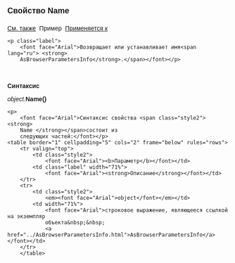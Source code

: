 ﻿<html>
<head>
<title>AsBrowserParametersInfo\Name</title>
<style type="text/css">
.style2 {
	font-family: Arial;
}
</style>
</head>

<body>

<p><strong><font size="4" face="Arial">Свойство
    Name<br>
<br>
</font></strong><font face="Arial"><a href="../AsBrowserParametersInfo.html">См. также</a>&nbsp;
Пример&nbsp; <a href="../AsBrowserParametersInfo.html">Применяется к</a></font></p>

    <p class="label">
        <font face="Arial">Возвращает или устанавливает имя<span lang="ru"> <strong>
        AsBrowserParametersInfo</strong>.</span></font></p>

<p class="label">&nbsp;</p>

<p class="label"><font face="Arial"><b>Синтаксис</b></font></p>

<p><font face="Arial"><em>object.</em></font><span class="style2"><strong>Name()</strong></span></p>

    <p>
        <font face="Arial">Синтаксис свойства <span class="style2"><strong>
        Name </strong></span>состоит из 
        следующих частей:</font></p>
    <table border="1" cellpadding="5" cols="2" frame="below" rules="rows">
        <tr valign="top">
            <td class="style2">
                <font face="Arial"><b>Параметр</b></font></td>
            <td class="label" width="71%">
                <font face="Arial"><strong>Описание</strong></font></td>
        </tr>
        <tr>
            <td class="style2">
                <em><font face="Arial">object</font></em></td>
            <td width="71%">
                <font face="Arial">строковое выражение, являющееся ссылкой на экземпляр 
                объекта&nbsp;&nbsp; 
                <a href="../AsBrowserParametersInfo.html">AsBrowserParametersInfo</a> </font></td>
        </tr>
        </table>

</body>
</html>
